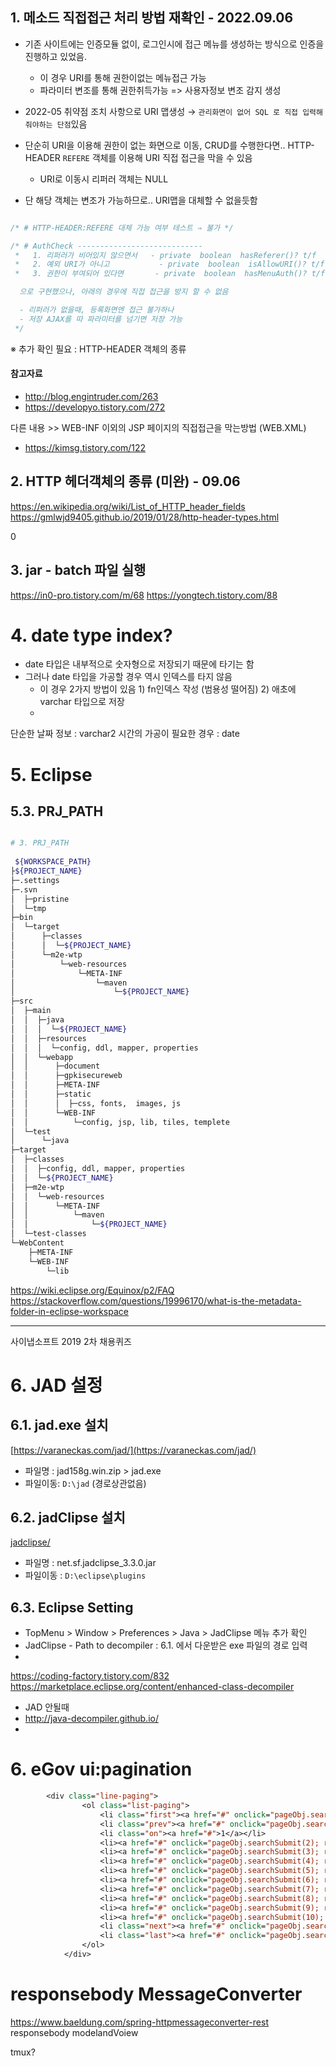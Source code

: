 ## 1. 메소드 직접접근 처리 방법 재확인 - 2022.09.06
 - 기존 사이트에는 인증모듈 없이, 로그인시에 접근 메뉴를 생성하는 방식으로 인증을 진행하고 있었음.
	 - 이 경우 URI를 통해 권한이없는 메뉴접근 가능
	 - 파라미터 변조를 통해 권한취득가능 => 사용자정보 변조 감지 생성 
 - 2022-05 취약점 조치 사항으로 URI 맵생성
   → `관리화면이 없어 SQL 로 직접 입력해줘야하는 단점`있음 
 
 - 단순히 URI을 이용해 권한이 없는 화면으로 이동, CRUD를 수행한다면.. HTTP-HEADER `REFERE` 객체를 이용해 URI 직접 접근을 막을 수 있음
	 - URI로 이동시 리퍼러 객체는 NULL 
 - 단 해당 객체는 변조가 가능하므로.. URI맵을 대체할 수 없을듯함


```java

/* # HTTP-HEADER:REFERE 대체 가능 여부 테스트 ⇒ 불가 */

/* # AuthCheck ---------------------------- 
 *   1. 리퍼러가 비어있지 않으면서   - private  boolean  hasReferer()? t/f 
 *   2. 예외 URI가 아니고           - private  boolean  isAllowURI()? t/f
 *   3. 권한이 부여되어 있다면       - private  boolean  hasMenuAuth()? t/f  

  으로 구현했으나, 아래의 경우에 직접 접근을 방지 할 수 없음 

  - 리퍼러가 없을때, 등록화면엔 접근 불가하나
  - 저장 AJAX를 따 파라미터를 넘기면 저장 가능
 */


```


※ 추가 확인 필요 : HTTP-HEADER 객체의 종류 
#### 참고자료
  - http://blog.engintruder.com/263
  - https://developyo.tistory.com/272

다른 내용 >> WEB-INF 이외의 JSP 페이지의 직접접근을 막는방법 (WEB.XML)

 - https://kimsg.tistory.com/122 


## 2. HTTP 헤더객체의 종류 (미완) - 09.06
https://en.wikipedia.org/wiki/List_of_HTTP_header_fields
https://gmlwjd9405.github.io/2019/01/28/http-header-types.html

0
## 3. jar - batch 파일 실행 
https://in0-pro.tistory.com/m/68
https://yongtech.tistory.com/88


# 4. date type index?
- date 타입은 내부적으로 숫자형으로 저장되기 때문에 타기는 함
- 그러나 date 타입을 가공할 경우 역시 인덱스를 타지 않음
	- 이 경우 2가지 방법이 있음 1) fn인덱스 작성 (범용성 떨어짐) 2) 애초에 varchar 타입으로 저장
	-
단순한 날짜 정보 : varchar2
시간의 가공이 필요한 경우 : date 
 


# 5. Eclipse  
## 5.3. PRJ_PATH
```bash

# 3. PRJ_PATH
 
 ${WORKSPACE_PATH}
├${PROJECT_NAME}
├─.settings
├─.svn
│  ├─pristine 
│  └─tmp
├─bin
│  └─target
│      ├─classes
│      │  └─${PROJECT_NAME} 
│      └─m2e-wtp
│          └─web-resources
│              └─META-INF
│                  └─maven
│                      └─${PROJECT_NAME} 
├─src
│  ├─main
│  │  ├─java
│  │  │  └─${PROJECT_NAME} 
│  │  ├─resources
│  │  │  └─config, ddl, mapper, properties 
│  │  └─webapp
│  │      ├─document
│  │      ├─gpkisecureweb 
│  │      ├─META-INF
│  │      ├─static
│  │      │  ├─css, fonts,  images, js
│  │      └─WEB-INF
│  │          └─config, jsp, lib, tiles, templete 
│  └─test
│      └─java
├─target
│  ├─classes
│  │  ├─config, ddl, mapper, properties   
│  │  └─${PROJECT_NAME}  
│  ├─m2e-wtp
│  │  └─web-resources
│  │      └─META-INF
│  │          └─maven
│  │              └─${PROJECT_NAME} 
│  └─test-classes
└─WebContent
    ├─META-INF
    └─WEB-INF
        └─lib

```


https://wiki.eclipse.org/Equinox/p2/FAQ
https://stackoverflow.com/questions/19996170/what-is-the-metadata-folder-in-eclipse-workspace

---------


사이냅소프트 2019 2차 채용퀴즈




# 6. JAD 설정
## 6.1. jad.exe 설치 
[https://varaneckas.com/jad/](https://varaneckas.com/jad/)
 - 파일명 : jad158g.win.zip > jad.exe
 - 파일이동: `D:\jad` (경로상관없음)
 
## 6.2. jadClipse 설치
[jadclipse/](https://sourceforge.net/projects/jadclipse/)
 - 파일명 : net.sf.jadclipse_3.3.0.jar
 - 파일이동 : `D:\eclipse\plugins`

## 6.3. Eclipse Setting
- TopMenu > Window > Preferences > Java > JadClipse 메뉴 추가 확인
- JadClipse - Path to decompiler : 6.1. 에서 다운받은 exe 파일의 경로 입력
- 

https://coding-factory.tistory.com/832
https://marketplace.eclipse.org/content/enhanced-class-decompiler


+ JAD 안될때
+ http://java-decompiler.github.io/
+ 



# 6. eGov ui:pagination 
```JSP
		<div class="line-paging">
				<ol class="list-paging">
					<li class="first"><a href="#" onclick="pageObj.searchSubmit(1); return false;"></a></li>
					<li class="prev"><a href="#" onclick="pageObj.searchSubmit(1); return false;"></a></li>
					<li class="on"><a href="#">1</a></li> 
					<li><a href="#" onclick="pageObj.searchSubmit(2); return false;">2</a></li>
					<li><a href="#" onclick="pageObj.searchSubmit(3); return false;">3</a></li>
					<li><a href="#" onclick="pageObj.searchSubmit(4); return false;">4</a></li>
					<li><a href="#" onclick="pageObj.searchSubmit(5); return false;">5</a></li>
					<li><a href="#" onclick="pageObj.searchSubmit(6); return false;">6</a></li>
					<li><a href="#" onclick="pageObj.searchSubmit(7); return false;">7</a></li>
					<li><a href="#" onclick="pageObj.searchSubmit(8); return false;">8</a></li>
					<li><a href="#" onclick="pageObj.searchSubmit(9); return false;">9</a></li>
					<li><a href="#" onclick="pageObj.searchSubmit(10); return false;">10</a></li>
					<li class="next"><a href="#" onclick="pageObj.searchSubmit(11); return false;"></a></li>
					<li class="last"><a href="#" onclick="pageObj.searchSubmit(11); return false;"></a></li> 
				</ol>
			</div>

```





# responsebody  MessageConverter
https://www.baeldung.com/spring-httpmessageconverter-rest
responsebody modelandVoiew






tmux?